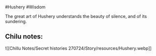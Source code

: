 #Hushery #Wisdom 

The great art of Hushery understands the beauty of silence, and of its sundering.

Chilu notes:
- 

![[Chillu Notes/Secret histories 270724/Story/resources/Hushery.webp]]